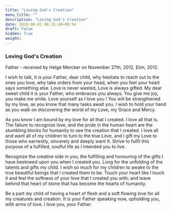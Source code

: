 ```yaml
---
title: "Loving God's Creation"
menu_title: ""
description: "Loving God's Creation"
date: 2020-08-01 06:25:48+00:54
draft: False
hidden: True
weight:
---
```

### Loving God's Creation

Father - received by Helge Mercker on November 27th, 2012, Elim, 2012.

I wish to talk, it is your Father, dear child, why hesitate to reach out to the ones you love, why take orders from your head, when you feel your heart says something else. Love is never wasted, Love is always gifted. My dear sweet child it is your Father, who embraces you always. You give me joy, you make me smile. Love yourself as I love you ! You will be strengthened by my love, as you know that many tasks await you. I wish to hold your hand as you walk on discovering the world of my Love, my Grace and Mercy.  

As you know I am bound by my love for all that I created. I love all that is. The failure to recognize love, and the pride in the human heart are the stumbling blocks for humanity to see the creation that I created. I love all and want all of my children to turn to the true Love, and I gift my Love to those who earnestly, sincerely and deeply want It. Strive to fulfil this purpose of a fulfilled, soulful life as I intended you to live.  

Recognize the creative side in you, the fulfilling and honouring of the gifts I have bestowed upon you when I created you. Long for the unfolding of the talents and gifts my child. I wish so much for my children to awake to the true beautiful beings that I created them to be. Touch your heart like I touch it and feel the softness of your love that I created you with; and leave behind that heart of stone that has become the hearts of humanity.  

Be a part my child of having a heart of flesh and a soft flowing love for all my creatures and creation. It is your Father speaking now, upholding you, with arms of love. I love you, your Father.  
